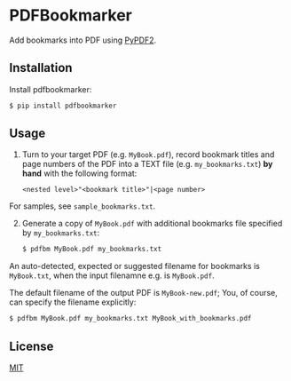 # PDFBookmarker

Add bookmarks into PDF using [PyPDF2][1].


## Installation

Install pdfbookmarker:

```bash
$ pip install pdfbookmarker
```

## Usage

1)  Turn to your target PDF (e.g. `MyBook.pdf`), record bookmark titles and page
    numbers of the PDF into a TEXT file (e.g. `my_bookmarks.txt`) **by hand** 
    with the following format:

    ```
    <nested level>"<bookmark title>"|<page number>
    ```

For samples, see `sample_bookmarks.txt`.

2)  Generate a copy of `MyBook.pdf` with additional bookmarks file specified by
    `my_bookmarks.txt`:

    ```bash
    $ pdfbm MyBook.pdf my_bookmarks.txt
    ```

An auto-detected, expected or suggested filename for bookmarks is `MyBook.txt`,
when the input filenamne e.g. is `MyBook.pdf`.

The default filename of the output PDF is `MyBook-new.pdf`; You, of course, can
specify the filename explicitly:

```bash
$ pdfbm MyBook.pdf my_bookmarks.txt MyBook_with_bookmarks.pdf
```


## License

[MIT][2]


[1]: https://github.com/mstamy2/PyPDF2
[2]: http://opensource.org/licenses/MIT
